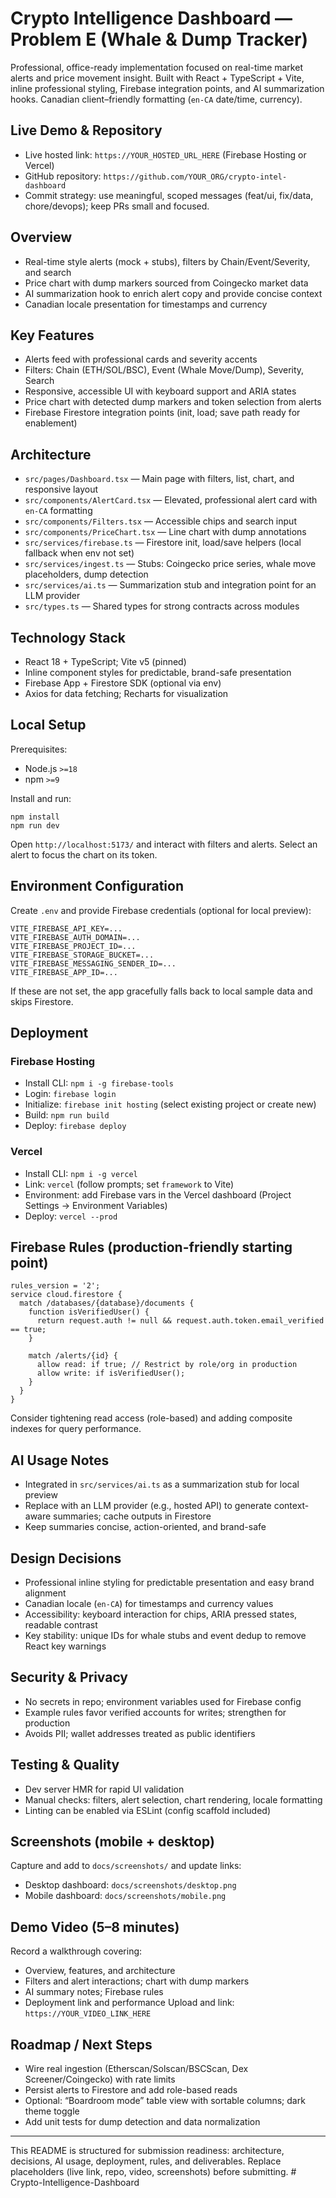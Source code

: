 # Crypto Intelligence Dashboard — Problem E (Whale & Dump Tracker)

Professional, office-ready implementation focused on real-time market alerts and price movement insight. Built with React + TypeScript + Vite, inline professional styling, Firebase integration points, and AI summarization hooks. Canadian client–friendly formatting (`en-CA` date/time, currency).

## Live Demo & Repository

- Live hosted link: `https://YOUR_HOSTED_URL_HERE` (Firebase Hosting or Vercel)
- GitHub repository: `https://github.com/YOUR_ORG/crypto-intel-dashboard`
- Commit strategy: use meaningful, scoped messages (feat/ui, fix/data, chore/devops); keep PRs small and focused.

## Overview

- Real-time style alerts (mock + stubs), filters by Chain/Event/Severity, and search
- Price chart with dump markers sourced from Coingecko market data
- AI summarization hook to enrich alert copy and provide concise context
- Canadian locale presentation for timestamps and currency

## Key Features

- Alerts feed with professional cards and severity accents
- Filters: Chain (ETH/SOL/BSC), Event (Whale Move/Dump), Severity, Search
- Responsive, accessible UI with keyboard support and ARIA states
- Price chart with detected dump markers and token selection from alerts
- Firebase Firestore integration points (init, load; save path ready for enablement)

## Architecture

- `src/pages/Dashboard.tsx` — Main page with filters, list, chart, and responsive layout
- `src/components/AlertCard.tsx` — Elevated, professional alert card with `en-CA` formatting
- `src/components/Filters.tsx` — Accessible chips and search input
- `src/components/PriceChart.tsx` — Line chart with dump annotations
- `src/services/firebase.ts` — Firestore init, load/save helpers (local fallback when env not set)
- `src/services/ingest.ts` — Stubs: Coingecko price series, whale move placeholders, dump detection
- `src/services/ai.ts` — Summarization stub and integration point for an LLM provider
- `src/types.ts` — Shared types for strong contracts across modules

## Technology Stack

- React 18 + TypeScript; Vite v5 (pinned)
- Inline component styles for predictable, brand-safe presentation
- Firebase App + Firestore SDK (optional via env)
- Axios for data fetching; Recharts for visualization

## Local Setup

Prerequisites:
- Node.js `>=18`
- npm `>=9`

Install and run:
```
npm install
npm run dev
```
Open `http://localhost:5173/` and interact with filters and alerts. Select an alert to focus the chart on its token.

## Environment Configuration

Create `.env` and provide Firebase credentials (optional for local preview):
```
VITE_FIREBASE_API_KEY=...
VITE_FIREBASE_AUTH_DOMAIN=...
VITE_FIREBASE_PROJECT_ID=...
VITE_FIREBASE_STORAGE_BUCKET=...
VITE_FIREBASE_MESSAGING_SENDER_ID=...
VITE_FIREBASE_APP_ID=...
```
If these are not set, the app gracefully falls back to local sample data and skips Firestore.

## Deployment

### Firebase Hosting
- Install CLI: `npm i -g firebase-tools`
- Login: `firebase login`
- Initialize: `firebase init hosting` (select existing project or create new)
- Build: `npm run build`
- Deploy: `firebase deploy`

### Vercel
- Install CLI: `npm i -g vercel`
- Link: `vercel` (follow prompts; set `framework` to Vite)
- Environment: add Firebase vars in the Vercel dashboard (Project Settings → Environment Variables)
- Deploy: `vercel --prod`

## Firebase Rules (production-friendly starting point)

```
rules_version = '2';
service cloud.firestore {
  match /databases/{database}/documents {
    function isVerifiedUser() {
      return request.auth != null && request.auth.token.email_verified == true;
    }

    match /alerts/{id} {
      allow read: if true; // Restrict by role/org in production
      allow write: if isVerifiedUser();
    }
  }
}
```
Consider tightening read access (role-based) and adding composite indexes for query performance.

## AI Usage Notes

- Integrated in `src/services/ai.ts` as a summarization stub for local preview
- Replace with an LLM provider (e.g., hosted API) to generate context-aware summaries; cache outputs in Firestore
- Keep summaries concise, action-oriented, and brand-safe

## Design Decisions

- Professional inline styling for predictable presentation and easy brand alignment
- Canadian locale (`en-CA`) for timestamps and currency values
- Accessibility: keyboard interaction for chips, ARIA pressed states, readable contrast
- Key stability: unique IDs for whale stubs and event dedup to remove React key warnings

## Security & Privacy

- No secrets in repo; environment variables used for Firebase config
- Example rules favor verified accounts for writes; strengthen for production
- Avoids PII; wallet addresses treated as public identifiers

## Testing & Quality

- Dev server HMR for rapid UI validation
- Manual checks: filters, alert selection, chart rendering, locale formatting
- Linting can be enabled via ESLint (config scaffold included)

## Screenshots (mobile + desktop)

Capture and add to `docs/screenshots/` and update links:
- Desktop dashboard: `docs/screenshots/desktop.png`
- Mobile dashboard: `docs/screenshots/mobile.png`

## Demo Video (5–8 minutes)

Record a walkthrough covering:
- Overview, features, and architecture
- Filters and alert interactions; chart with dump markers
- AI summary notes; Firebase rules
- Deployment link and performance
Upload and link: `https://YOUR_VIDEO_LINK_HERE`

## Roadmap / Next Steps

- Wire real ingestion (Etherscan/Solscan/BSCScan, Dex Screener/Coingecko) with rate limits
- Persist alerts to Firestore and add role-based reads
- Optional: “Boardroom mode” table view with sortable columns; dark theme toggle
- Add unit tests for dump detection and data normalization

---

This README is structured for submission readiness: architecture, decisions, AI usage, deployment, rules, and deliverables. Replace placeholders (live link, repo, video, screenshots) before submitting.
#   C r y p t o - I n t e l l i g e n c e - D a s h b o a r d  
 